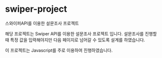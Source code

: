 # swiper-project
스와이퍼API를 이용한 설문조사 프로젝트

해당 프로젝트는 Swiper API를 이용한 설문조사 프로젝트 입니다.
설문조사를 진행할때 특정 값을 입력해야지만 다음 페이지로 넘어갈 수 있도록 설계를 하였습니다.

이 프로젝트는 Javascript를 주로 이용하여 진행하였습니다.